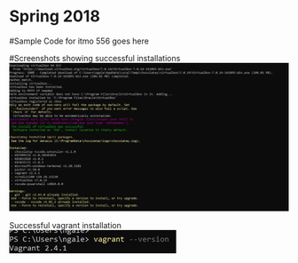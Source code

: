 # Spring 2018

#Sample Code for itmo 556 goes here 



#Screenshots showing successful installations
![Screenshot test](image.png)


Successful vagrant installation
![Successful vagrant installation](vagrant.png)